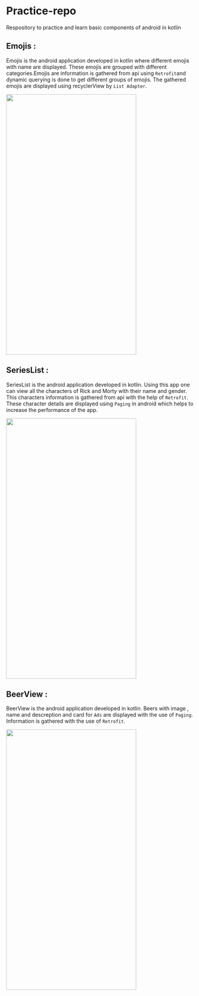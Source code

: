 # Practice-repo
Respository to practice and learn basic components of android in kotlin

## Emojis :
Emojis is the android application developed in kotlin where different emojis with name are displayed. These emojis are grouped with different categories.Emojis are information is gathered from api using ` Retrofit `and dynamic querying is done to get different groups of emojis. The gathered emojis are displayed using recyclerView by ` List Adapter `.

<img src="https://github.com/1405yuga/Practice-repo/assets/82303711/5278829b-374d-4ad1-8309-3944ac12a12c" width="350" height="700"/>

## SeriesList :
SeriesList is the android application developed in kotlin. Using this app one can view all the characters of Rick and Morty with their name and gender. This characters information is gathered from api with the help of ` Retrofit `. These character details are displayed using  ` Paging ` in android which helps to increase the performance of the app.

<img src="https://github.com/1405yuga/Practice-repo/assets/82303711/8bc127c6-07cd-4b98-b501-6dc4479355c2" width="350" height="700"/>

## BeerView :
BeerView is the android application developed in kotlin. Beers with image , name and descreption  and card for `Ads` are displayed with the use of ` Paging `. Information is gathered with the use of ` Retrofit `.

<img src="https://github.com/1405yuga/Practice-repo/assets/82303711/dc0f84f5-a227-4c2e-bb23-c0ffda5ec83a" width="350" height="700"/>
